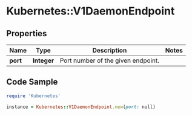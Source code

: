 # Kubernetes::V1DaemonEndpoint

## Properties

Name | Type | Description | Notes
------------ | ------------- | ------------- | -------------
**port** | **Integer** | Port number of the given endpoint. | 

## Code Sample

```ruby
require 'Kubernetes'

instance = Kubernetes::V1DaemonEndpoint.new(port: null)
```


